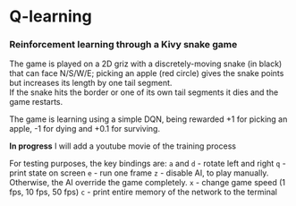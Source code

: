 # Q-learning

### Reinforcement learning through a Kivy snake game

The game is played on a 2D griz with a discretely-moving snake (in black) that can face N/S/W/E; picking an apple (red circle) gives the snake points but increases its length by one tail segment.  
If the snake hits the border or one of its own tail segments it dies and the game restarts.  

The game is learning using a simple DQN, being rewarded +1 for picking an apple, -1 for dying and +0.1 for surviving.  

**In progress** I will add a youtube movie of the training process

For testing purposes, the key bindings are:
`a` and `d` - rotate left and right
`q` - print state on screen
`e` - run one frame
`z` - disable AI, to play manually. Otherwise, the AI override the game completely.
`x` - change game speed (1 fps, 10 fps, 50 fps)
`c` - print entire memory of the network to the terminal
